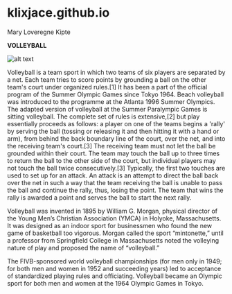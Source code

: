 # klixjace.github.io
Mary Loveregne Kipte

**VOLLEYBALL**

![alt text](https://i.pinimg.com/564x/a5/b6/d4/a5b6d47d402fed90d128719a39f0288a.jpg)

Volleyball is a team sport in which two teams of six players are separated by a net. Each team tries to score points by grounding a ball on the other team's court under organized rules.[1] It has been a part of the official program of the Summer Olympic Games since Tokyo 1964. Beach volleyball was introduced to the programme at the Atlanta 1996 Summer Olympics. The adapted version of volleyball at the Summer Paralympic Games is sitting volleyball. The complete set of rules is extensive,[2] but play essentially proceeds as follows: a player on one of the teams begins a 'rally' by serving the ball (tossing or releasing it and then hitting it with a hand or arm), from behind the back boundary line of the court, over the net, and into the receiving team's court.[3] The receiving team must not let the ball be grounded within their court. The team may touch the ball up to three times to return the ball to the other side of the court, but individual players may not touch the ball twice consecutively.[3] Typically, the first two touches are used to set up for an attack. An attack is an attempt to direct the ball back over the net in such a way that the team receiving the ball is unable to pass the ball and continue the rally, thus, losing the point. The team that wins the rally is awarded a point and serves the ball to start the next rally.

Volleyball was invented in 1895 by William G. Morgan, physical director of the Young Men’s Christian Association (YMCA) in Holyoke, Massachusetts. It was designed as an indoor sport for businessmen who found the new game of basketball too vigorous. Morgan called the sport “mintonette,” until a professor from Springfield College in Massachusetts noted the volleying nature of play and proposed the name of “volleyball.” 

The FIVB-sponsored world volleyball championships (for men only in 1949; for both men and women in 1952 and succeeding years) led to acceptance of standardized playing rules and officiating. Volleyball became an Olympic sport for both men and women at the 1964 Olympic Games in Tokyo.
